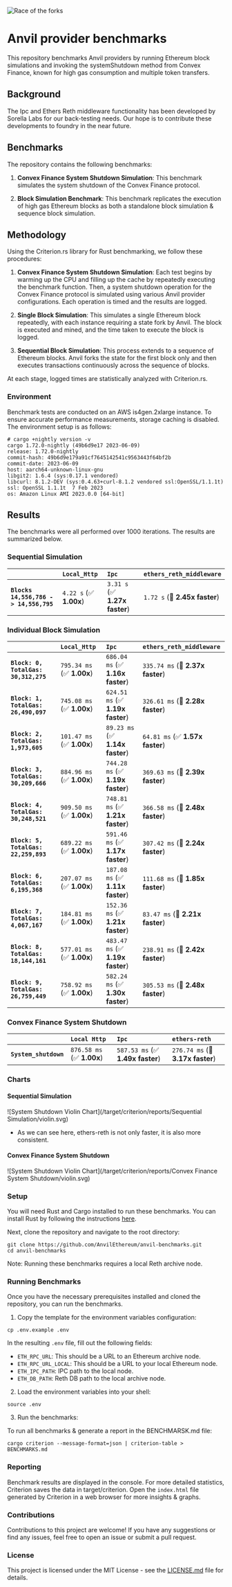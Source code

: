 ![Race of the forks](/assets/RaceOfTheForks.png)

# Anvil provider benchmarks

This repository benchmarks Anvil providers by running Ethereum block simulations and invoking the systemShutdown method from Convex Finance, known for high gas consumption and multiple token transfers.

## Background

The Ipc and Ethers Reth middleware functionality has been developed by Sorella Labs for our back-testing needs. Our hope is to contribute these developments to foundry in the near future.

## Benchmarks

The repository contains the following benchmarks:

1. **Convex Finance System Shutdown Simulation**: This benchmark simulates the system shutdown of the Convex Finance protocol.

2. **Block Simulation Benchmark**: This benchmark replicates the execution of high gas Ethereum blocks as both a standalone block simulation & sequence block simulation.

## Methodology

Using the Criterion.rs library for Rust benchmarking, we follow these procedures:

1. **Convex Finance System Shutdown Simulation**: Each test begins by warming up the CPU and filling up the cache by repeatedly executing the benchmark function. Then, a system shutdown operation for the Convex Finance protocol is simulated using various Anvil provider configurations. Each operation is timed and the results are logged.

2. **Single Block Simulation**: This simulates a single Ethereum block repeatedly, with each instance requiring a state fork by Anvil. The block is executed and mined, and the time taken to execute the block is logged.

3. **Sequential Block Simulation**: This process extends to a sequence of Ethereum blocks. Anvil forks the state for the first block only and then executes transactions continuously across the sequence of blocks.

At each stage, logged times are statistically analyzed with Criterion.rs.

### Environment

Benchmark tests are conducted on an AWS is4gen.2xlarge instance. To ensure accurate performance measurements, storage caching is disabled.
The environment setup is as follows:

```
# cargo +nightly version -v
cargo 1.72.0-nightly (49b6d9e17 2023-06-09)
release: 1.72.0-nightly
commit-hash: 49b6d9e179a91cf7645142541c9563443f64bf2b
commit-date: 2023-06-09
host: aarch64-unknown-linux-gnu
libgit2: 1.6.4 (sys:0.17.1 vendored)
libcurl: 8.1.2-DEV (sys:0.4.63+curl-8.1.2 vendored ssl:OpenSSL/1.1.1t)
ssl: OpenSSL 1.1.1t  7 Feb 2023
os: Amazon Linux AMI 2023.0.0 [64-bit]

```

## Results

The benchmarks were all performed over 1000 iterations. The results are summarized below.

### Sequential Simulation

|                                       | `Local_Http`            | `Ipc`                          | `ethers_reth_middleware`       |
| :------------------------------------ | :---------------------- | :----------------------------- | :----------------------------- |
| **`Blocks 14,556,786 -> 14,556,795`** | `4.22 s` (✅ **1.00x**) | `3.31 s` (✅ **1.27x faster**) | `1.72 s` (🚀 **2.45x faster**) |

### Individual Block Simulation

|                                      | `Local_Http`               | `Ipc`                             | `ethers_reth_middleware`          |
| :----------------------------------- | :------------------------- | :-------------------------------- | :-------------------------------- |
| **`Block: 0, TotalGas: 30,312,275`** | `795.34 ms` (✅ **1.00x**) | `686.04 ms` (✅ **1.16x faster**) | `335.74 ms` (🚀 **2.37x faster**) |
| **`Block: 1, TotalGas: 26,490,097`** | `745.08 ms` (✅ **1.00x**) | `624.51 ms` (✅ **1.19x faster**) | `326.61 ms` (🚀 **2.28x faster**) |
| **`Block: 2, TotalGas: 1,973,605`**  | `101.47 ms` (✅ **1.00x**) | `89.23 ms` (✅ **1.14x faster**)  | `64.81 ms` (✅ **1.57x faster**)  |
| **`Block: 3, TotalGas: 30,209,666`** | `884.96 ms` (✅ **1.00x**) | `744.28 ms` (✅ **1.19x faster**) | `369.63 ms` (🚀 **2.39x faster**) |
| **`Block: 4, TotalGas: 30,248,521`** | `909.50 ms` (✅ **1.00x**) | `748.81 ms` (✅ **1.21x faster**) | `366.58 ms` (🚀 **2.48x faster**) |
| **`Block: 5, TotalGas: 22,259,893`** | `689.22 ms` (✅ **1.00x**) | `591.46 ms` (✅ **1.17x faster**) | `307.42 ms` (🚀 **2.24x faster**) |
| **`Block: 6, TotalGas: 6,195,368`**  | `207.07 ms` (✅ **1.00x**) | `187.08 ms` (✅ **1.11x faster**) | `111.68 ms` (🚀 **1.85x faster**) |
| **`Block: 7, TotalGas: 4,067,167`**  | `184.81 ms` (✅ **1.00x**) | `152.36 ms` (✅ **1.21x faster**) | `83.47 ms` (🚀 **2.21x faster**)  |
| **`Block: 8, TotalGas: 18,144,161`** | `577.01 ms` (✅ **1.00x**) | `483.47 ms` (✅ **1.19x faster**) | `238.91 ms` (🚀 **2.42x faster**) |
| **`Block: 9, TotalGas: 26,759,449`** | `758.92 ms` (✅ **1.00x**) | `582.24 ms` (✅ **1.30x faster**) | `305.53 ms` (🚀 **2.48x faster**) |

### Convex Finance System Shutdown

|                       | `Local Http`               | `Ipc`                             | `ethers-reth`                     |
| :-------------------- | :------------------------- | :-------------------------------- | :-------------------------------- |
| **`System_shutdown`** | `876.58 ms` (✅ **1.00x**) | `587.53 ms` (✅ **1.49x faster**) | `276.74 ms` (🚀 **3.17x faster**) |

### Charts

#### Sequential Simulation

![System Shutdown Violin Chart](/target/criterion/reports/Sequential Simulation/violin.svg)

- As we can see here, ethers-reth is not only faster, it is also more consistent.

#### Convex Finance System Shutdown

![System Shutdown Violin Chart](/target/criterion/reports/Convex Finance System Shutdown/violin.svg)

### Setup

You will need Rust and Cargo installed to run these benchmarks. You can install Rust by following the instructions [here](https://www.rust-lang.org/tools/install).

Next, clone the repository and navigate to the root directory:

```
git clone https://github.com/AnvilEthereum/anvil-benchmarks.git
cd anvil-benchmarks
```

Note: Running these benchmarks requires a local Reth archive node.

### Running Benchmarks

Once you have the necessary prerequisites installed and cloned the repository, you can run the benchmarks.

1. Copy the template for the environment variables configuration:

```
cp .env.example .env
```

In the resulting `.env` file, fill out the following fields:

- `ETH_RPC_URL`: This should be a URL to an Ethereum archive node.
- `ETH_RPC_URL_LOCAL`: This should be a URL to your local Ethereum node.
- `ETH_IPC_PATH`: IPC path to the local node.
- `ETH_DB_PATH`: Reth DB path to the local archive node.

2. Load the environment variables into your shell:

```
source .env
```

3. Run the benchmarks:

To run all benchmarks & generate a report in the BENCHMARSK.md file:

```
cargo criterion --message-format=json | criterion-table > BENCHMARKS.md
```

### Reporting

Benchmark results are displayed in the console. For more detailed statistics, Criterion saves the data in target/criterion. Open the `index.html` file generated by Criterion in a web browser for more insights & graphs.

### Contributions

Contributions to this project are welcome! If you have any suggestions or find any issues, feel free to open an issue or submit a pull request.

### License

This project is licensed under the MIT License - see the [LICENSE.md](LICENSE.md) file for details.
